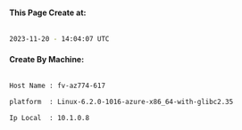
   
#### This Page Create at:

```bash

2023-11-20 - 14:04:07 UTC

```

#### Create By Machine:

```bash

Host Name : fv-az774-617

platform  : Linux-6.2.0-1016-azure-x86_64-with-glibc2.35

Ip Local  : 10.1.0.8

```

